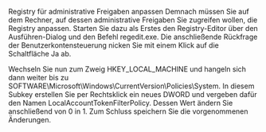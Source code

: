 Registry für administrative Freigaben anpassen
Demnach müssen Sie auf dem Rechner, auf dessen administrative Freigaben Sie zugreifen wollen, die Registry anpassen. Starten Sie dazu als Erstes den Registry-Editor über den Ausführen-Dialog und den Befehl regedit.exe. Die anschließende Rückfrage der Benutzerkontensteuerung nicken Sie mit einem Klick auf die Schaltfläche Ja ab.

Wechseln Sie nun zum Zweig HKEY_LOCAL_MACHINE und hangeln sich dann weiter bis zu SOFTWARE\Microsoft\Windows\CurrentVersion\Policies\System. In diesem Subkey erstellen Sie per Rechtsklick ein neues DWORD und vergeben dafür den Namen LocalAccountTokenFilterPolicy. Dessen Wert ändern Sie anschließend von 0 in 1. Zum Schluss speichern Sie die vorgenommenen Änderungen.
